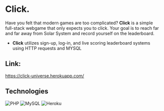 # Click.
Have you felt that modern games are too complicated? **Click** is a simple full-stack webgame that only expects you to click. Your goal is to reach far and far away from Solar System and record yourself on the leaderboard.

- **Click** utilizes sign-up, log-in, and live scoring leaderboard systems using HTTP requests and MYSQL

## Link: 
https://click-universe.herokuapp.com/

## Technologies
![PHP](https://img.shields.io/badge/php-%23777BB4.svg?style=for-the-badge&logo=php&logoColor=white)
![MySQL](https://img.shields.io/badge/mysql-%2300f.svg?style=for-the-badge&logo=mysql&logoColor=white)
![Heroku](https://img.shields.io/badge/heroku-%23430098.svg?style=for-the-badge&logo=heroku&logoColor=white)
